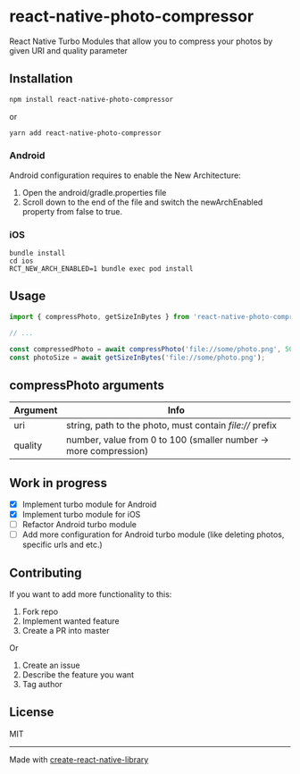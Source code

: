 # react-native-photo-compressor

React Native Turbo Modules that allow you to compress your photos by given URI and quality parameter

## Installation

```sh
npm install react-native-photo-compressor
```
or
```sh
yarn add react-native-photo-compressor
```

### Android

Android configuration requires to enable the New Architecture:

1. Open the android/gradle.properties file
2. Scroll down to the end of the file and switch the newArchEnabled property from false to true.

### iOS

```
bundle install
cd ios
RCT_NEW_ARCH_ENABLED=1 bundle exec pod install
```


## Usage


```js
import { compressPhoto, getSizeInBytes } from 'react-native-photo-compressor';

// ...

const compressedPhoto = await compressPhoto('file://some/photo.png', 50);
const photoSize = await getSizeInBytes('file://some/photo.png');
```

## compressPhoto arguments

| Argument | Info                                                             |
|----------|------------------------------------------------------------------|
| uri      | string, path to the photo, must contain *file://* prefix         |
| quality  | number, value from 0 to 100 (smaller number -> more compression) |


## Work in progress

- [x] Implement turbo module for Android
- [x] Implement turbo module for iOS
- [ ] Refactor Android turbo module
- [ ] Add more configuration for Android turbo module (like deleting photos, specific urls and etc.)

## Contributing

If you want to add more functionality to this:
1. Fork repo
2. Implement wanted feature
3. Create a PR into master

Or
1. Create an issue
2. Describe the feature you want
3. Tag author

## License

MIT

---

Made with [create-react-native-library](https://github.com/callstack/react-native-builder-bob)
